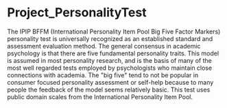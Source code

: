 # Project_PersonalityTest
The IPIP BFFM (International Personality Item Pool Big Five Factor Markers) 
personality test is universally recognized as an established standard and assessment 
evaluation method. The general consensus in academic psychology is that there are five fundamental 
personality traits. This model is assumed in most personality research, and is the basis of many of 
the most well regarded tests employed by psychologists who maintain close connections with academia. 
The "big five" tend to not be popular in consumer focused personality assessment or self-help 
because to many people the feedback of the model seems relatively basic. This test uses public domain scales 
from the International Personality Item Pool.
